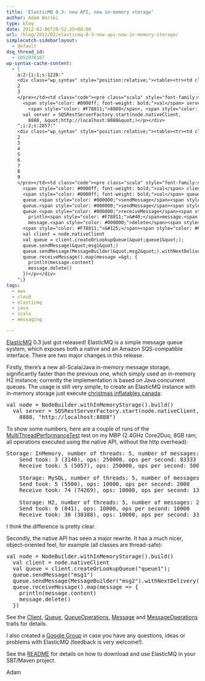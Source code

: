 ```yaml
---
title: 'ElasticMQ 0.3: new API, new in-memory storage'
author: Adam Warski
type: blog
date: 2012-02-06T20:52:35+00:00
url: /blog/2012/02/elasticmq-0-3-new-api-new-in-memory-storage/
simplecatch-sidebarlayout:
  - default
dsq_thread_id:
  - 1052976167
wp-syntax-cache-content:
  - |
    a:2:{i:1;s:1228:"
    <div class="wp_syntax" style="position:relative;"><table><tr><td class="line_numbers"><pre>1
    2
    3
    </pre></td><td class="code"><pre class="scala" style="font-family:monospace;">  <span style="color: #0000ff; font-weight: bold;">val</span> node <span style="color: #000080;">=</span> NodeBuilder.<span style="color: #000000;">withInMemoryStorage</span><span style="color: #F78811;">&#40;</span><span style="color: #F78811;">&#41;</span>.<span style="color: #000000;">build</span><span style="color: #F78811;">&#40;</span><span style="color: #F78811;">&#41;</span>
      <span style="color: #0000ff; font-weight: bold;">val</span> server <span style="color: #000080;">=</span> SQSRestServerFactory.<span style="color: #000000;">start</span><span style="color: #F78811;">&#40;</span>node.<span style="color: #000000;">nativeClient</span>, 
        <span style="color: #F78811;">8888</span>, <span style="color: #6666FF;">&quot;http://localhost:8888&quot;</span><span style="color: #F78811;">&#41;</span></pre></td></tr></table><p class="theCode" style="display:none;">  val node = NodeBuilder.withInMemoryStorage().build()
      val server = SQSRestServerFactory.start(node.nativeClient, 
        8888, &quot;http://localhost:8888&quot;)</p></div>
    ";i:2;s:2857:"
    <div class="wp_syntax" style="position:relative;"><table><tr><td class="line_numbers"><pre>1
    2
    3
    4
    5
    6
    7
    8
    9
    </pre></td><td class="code"><pre class="scala" style="font-family:monospace;">  <span style="color: #0000ff; font-weight: bold;">val</span> node <span style="color: #000080;">=</span> NodeBuilder.<span style="color: #000000;">withInMemoryStorage</span><span style="color: #F78811;">&#40;</span><span style="color: #F78811;">&#41;</span>.<span style="color: #000000;">build</span><span style="color: #F78811;">&#40;</span><span style="color: #F78811;">&#41;</span>
      <span style="color: #0000ff; font-weight: bold;">val</span> client <span style="color: #000080;">=</span> node.<span style="color: #000000;">nativeClient</span>
      <span style="color: #0000ff; font-weight: bold;">val</span> queue <span style="color: #000080;">=</span> client.<span style="color: #000000;">createOrLookupQueue</span><span style="color: #F78811;">&#40;</span><span style="color: #6666FF;">&quot;queue1&quot;</span><span style="color: #F78811;">&#41;</span><span style="color: #000080;">;</span>
      queue.<span style="color: #000000;">sendMessage</span><span style="color: #F78811;">&#40;</span><span style="color: #6666FF;">&quot;msg1&quot;</span><span style="color: #F78811;">&#41;</span>
      queue.<span style="color: #000000;">sendMessage</span><span style="color: #F78811;">&#40;</span>MessageBuilder<span style="color: #F78811;">&#40;</span><span style="color: #6666FF;">&quot;msg2&quot;</span><span style="color: #F78811;">&#41;</span>.<span style="color: #000000;">withNextDelivery</span><span style="color: #F78811;">&#40;</span>tomorrow<span style="color: #F78811;">&#41;</span><span style="color: #F78811;">&#41;</span>
      queue.<span style="color: #000000;">receiveMessage</span><span style="color: #F78811;">&#40;</span><span style="color: #F78811;">&#41;</span>.<span style="color: #000000;">map</span><span style="color: #F78811;">&#40;</span>message <span style="color: #000080;">=&gt;</span> <span style="color: #F78811;">&#123;</span>
        println<span style="color: #F78811;">&#40;</span>message.<span style="color: #000000;">content</span><span style="color: #F78811;">&#41;</span>
        message.<span style="color: #000000;">delete</span><span style="color: #F78811;">&#40;</span><span style="color: #F78811;">&#41;</span>
      <span style="color: #F78811;">&#125;</span><span style="color: #F78811;">&#41;</span></pre></td></tr></table><p class="theCode" style="display:none;">  val node = NodeBuilder.withInMemoryStorage().build()
      val client = node.nativeClient
      val queue = client.createOrLookupQueue(&quot;queue1&quot;);
      queue.sendMessage(&quot;msg1&quot;)
      queue.sendMessage(MessageBuilder(&quot;msg2&quot;).withNextDelivery(tomorrow))
      queue.receiveMessage().map(message =&gt; {
        println(message.content)
        message.delete()
      })</p></div>
    ";}
tags:
  - aws
  - cloud
  - elasticmq
  - java
  - scala
  - messaging

---
```

[ElasticMQ][1] 0.3 just got released! ElasticMQ is a simple message queue system, which exposes both a native and an Amazon SQS-compatible interface. There are two major changes in this release.

Firstly, there&#8217;s a new all-Scala/Java in-memory message storage, significantly faster than the previous one, which simply used an in-memory H2 instance; currently the implementation is based on Java concurrent queues. The usage is still very simple, to create an ElasticMQ instance with in-memory storage just execute [christmas inflatables canada][2]:

<pre lang="scala" line="1" escaped="true">val node = NodeBuilder.withInMemoryStorage().build()
  val server = SQSRestServerFactory.start(node.nativeClient, 
    8888, "http://localhost:8888")
</pre>

To show some numbers, here are a couple of runs of the [MultiThreadPerformanceTest][3] test on my MBP (2.4GHz Core2Duo, 8GB ram; all operations executed using the native API, without the http overhead):

<pre>Storage: InMemory, number of threads: 5, number of messages: 50000
    Send took: 3 (3140), ops: 250000, ops per second: 83333
    Receive took: 5 (5057), ops: 250000, ops per second: 50000

    Storage: MySQL, number of threads: 5, number of messages: 2000
    Send took: 5 (5500), ops: 10000, ops per second: 2000
    Receive took: 74 (74269), ops: 10000, ops per second: 135

    Storage: H2, number of threads: 5, number of messages: 2000
    Send took: 0 (841), ops: 10000, ops per second: 10000
    Receive took: 30 (30388), ops: 10000, ops per second: 333
</pre>

I think the difference is pretty clear.

Secondly, the native API has seen a major rewrite. It has a much nicer, object-oriented feel, for example (all classes are thread-safe):

<pre lang="scala" line="1" escaped="true">val node = NodeBuilder.withInMemoryStorage().build()
  val client = node.nativeClient
  val queue = client.createOrLookupQueue("queue1");
  queue.sendMessage("msg1")
  queue.sendMessage(MessageBuilder("msg2").withNextDelivery(tomorrow))
  queue.receiveMessage().map(message =&gt; {
    println(message.content)
    message.delete()
  })
</pre>

See the [Client][4], [Queue][5], [QueueOperations][6], [Message][7] and [MessageOperations][8] traits for details.

I also created a [Google Group][9] in case you have any questions, ideas or problems with ElasticMQ (feedback is very welcome!).

See the [README][1] for details on how to download and use ElasticMQ in your SBT/Maven project.

Adam

 [1]: https://github.com/adamw/elasticmq
 [2]: http://www.east-inflatables.ca/Wholesale-12-b0-Christmas-Inflatable/
 [3]: https://github.com/adamw/elasticmq/blob/master/core/src/test/scala/org/elasticmq/performance/MultiThreadPerformanceTest.scala
 [4]: https://github.com/adamw/elasticmq/blob/master/api/src/main/scala/org/elasticmq/Client.scala
 [5]: https://github.com/adamw/elasticmq/blob/master/api/src/main/scala/org/elasticmq/Queue.scala
 [6]: https://github.com/adamw/elasticmq/blob/master/api/src/main/scala/org/elasticmq/QueueOperations.scala
 [7]: https://github.com/adamw/elasticmq/blob/master/api/src/main/scala/org/elasticmq/Message.scala
 [8]: https://github.com/adamw/elasticmq/blob/master/api/src/main/scala/org/elasticmq/MessageOperations.scala
 [9]: https://groups.google.com/forum/?fromgroups#!forum/elasticmq
